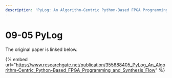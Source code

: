 ```yaml
---
description: 'PyLog: An Algorithm-Centric Python-Based FPGA Programming and Synthesis Flow'
---
```


# 09-05 PyLog

The original paper is linked below.

{% embed url="https://www.researchgate.net/publication/355688405_PyLog_An_Algorithm-Centric_Python-Based_FPGA_Programming_and_Synthesis_Flow" %}
